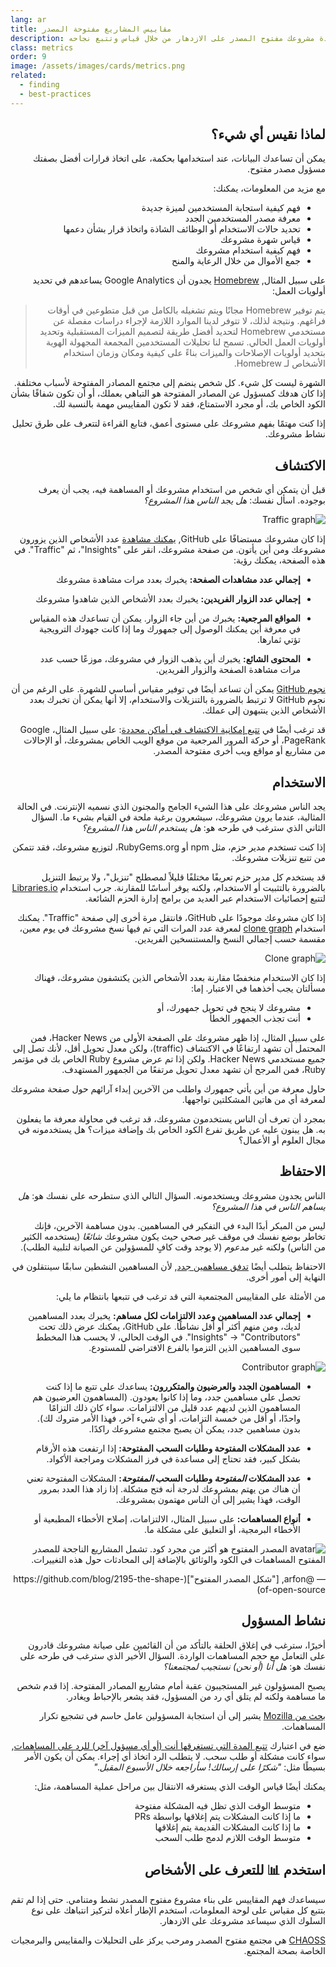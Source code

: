 ```yaml
---
lang: ar
title: مقاييس المشاريع مفتوحة المصدر
description: اتخذ قرارات مستنيرة لمساعدة مشروعك مفتوح المصدر على الازدهار من خلال قياس وتتبع نجاحه
class: metrics
order: 9
image: /assets/images/cards/metrics.png
related:
  - finding
  - best-practices
---
```


<div dir="rtl" markdown="1">

## لماذا نقيس أي شيء؟

يمكن أن تساعدك البيانات، عند استخدامها بحكمة، على اتخاذ قرارات أفضل بصفتك مسؤول مصدر مفتوح.

مع مزيد من المعلومات، يمكنك:

* فهم كيفية استجابة المستخدمين لميزة جديدة
* معرفة مصدر المستخدمين الجدد
* تحديد حالات الاستخدام أو الوظائف الشاذة واتخاذ قرار بشأن دعمها
* قياس شهرة مشروعك
* فهم كيفية استخدام مشروعك
* جمع الأموال من خلال الرعاية والمنح

على سبيل المثال, [Homebrew](https://github.com/Homebrew/brew/blob/bbed7246bc5c5b7acb8c1d427d10b43e090dfd39/docs/Analytics.md) يجدون أن Google Analytics يساعدهم في تحديد أولويات العمل:

> يتم توفير Homebrew مجانًا ويتم تشغيله بالكامل من قبل متطوعين في أوقات فراغهم. ونتيجة لذلك، لا تتوفر لدينا الموارد اللازمة لإجراء دراسات مفصلة عن مستخدمي Homebrew لتحديد أفضل طريقة لتصميم الميزات المستقبلية وتحديد أولويات العمل الحالي. تسمح لنا تحليلات المستخدمين المجمعة المجهولة الهوية بتحديد أولويات الإصلاحات والميزات بناءً على كيفية ومكان وزمان استخدام الأشخاص لـ Homebrew.

الشهرة ليست كل شيء. كل شخص ينضم إلى مجتمع المصادر المفتوحة لأسباب مختلفة. إذا كان هدفك كمسؤول عن المصادر المفتوحة هو التباهي بعملك، أو أن تكون شفافًا بشأن الكود الخاص بك، أو مجرد الاستمتاع، فقد لا تكون المقاييس مهمة بالنسبة لك.

إذا كنت مهتمًا بفهم مشروعك على مستوى أعمق، فتابع القراءة لتتعرف على طرق تحليل نشاط مشروعك.

## الاكتشاف

قبل أن يتمكن أي شخص من استخدام مشروعك أو المساهمة فيه، يجب أن يعرف بوجوده. اسأل نفسك: _هل يجد الناس هذا المشروع؟_

![Traffic graph](/assets/images/metrics/repo_traffic_graphs_tooltip.png)

إذا كان مشروعك مستضافًا على GitHub, [يمكنك مشاهدة](https://help.github.com/articles/about-repository-graphs/#traffic) عدد الأشخاص الذين يزورون مشروعك ومن أين يأتون. من صفحة مشروعك، انقر على "Insights"، ثم "Traffic". في هذه الصفحة، يمكنك رؤية:

* **إجمالي عدد مشاهدات الصفحة:** يخبرك بعدد مرات مشاهدة مشروعك

* **إجمالي عدد الزوار الفريدين:** يخبرك بعدد الأشخاص الذين شاهدوا مشروعك

* **المواقع المرجعية:** يخبرك من أين جاء الزوار. يمكن أن تساعدك هذه المقياس في معرفة أين يمكنك الوصول إلى جمهورك وما إذا كانت جهودك الترويجية تؤتي ثمارها.

* **المحتوى الشائع:** يخبرك أين يذهب الزوار في مشروعك، موزعًا حسب عدد مرات مشاهدة الصفحة والزوار الفريدين.

[نجوم GitHub](https://help.github.com/articles/about-stars/) يمكن أن تساعد أيضًا في توفير مقياس أساسي للشهرة. على الرغم من أن نجوم GitHub لا ترتبط بالضرورة بالتنزيلات والاستخدام، إلا أنها يمكن أن تخبرك بعدد الأشخاص الذين ينتبهون إلى عملك.

قد ترغب أيضًا في [تتبع إمكانية الاكتشاف في أماكن محددة](https://opensource.com/business/16/6/pirate-metrics): على سبيل المثال، Google PageRank، أو حركة المرور المرجعية من موقع الويب الخاص بمشروعك، أو الإحالات من مشاريع أو مواقع ويب أخرى مفتوحة المصدر.

## الاستخدام

يجد الناس مشروعك على هذا الشيء الجامح والمجنون الذي نسميه الإنترنت. في الحالة المثالية، عندما يرون مشروعك، سيشعرون برغبة ملحة في القيام بشيء ما. السؤال الثاني الذي سترغب في طرحه هو: _هل يستخدم الناس هذا المشروع؟_

إذا كنت تستخدم مدير حزم، مثل npm أو RubyGems.org، لتوزيع مشروعك، فقد تتمكن من تتبع تنزيلات مشروعك.

قد يستخدم كل مدير حزم تعريفًا مختلفًا قليلاً لمصطلح "تنزيل"، ولا يرتبط التنزيل بالضرورة بالتثبيت أو الاستخدام، ولكنه يوفر أساسًا للمقارنة. جرب استخدام [Libraries.io](https://libraries.io/) لتتبع إحصائيات الاستخدام عبر العديد من برامج إدارة الحزم الشائعة.

إذا كان مشروعك موجودًا على GitHub، فانتقل مرة أخرى إلى صفحة "Traffic". يمكنك استخدام [clone graph](https://github.com/blog/1873-clone-graphs) لمعرفة عدد المرات التي تم فيها نسخ مشروعك في يوم معين، مقسمة حسب إجمالي النسخ والمستنسخين الفريدين.

![Clone graph](/assets/images/metrics/clone_graph.png)

إذا كان الاستخدام منخفضًا مقارنة بعدد الأشخاص الذين يكتشفون مشروعك، فهناك مسألتان يجب أخذهما في الاعتبار. إما:

* مشروعك لا ينجح في تحويل جمهورك، أو
* أنت تجذب الجمهور الخطأ

على سبيل المثال، إذا ظهر مشروعك على الصفحة الأولى من Hacker News، فمن المحتمل أن تشهد ارتفاعًا في الاكتشاف (traffic)، ولكن معدل تحويل أقل، لأنك تصل إلى جميع مستخدمي Hacker News. ولكن إذا تم عرض مشروع Ruby الخاص بك في مؤتمر Ruby، فمن المرجح أن تشهد معدل تحويل مرتفعًا من الجمهور المستهدف.

حاول معرفة من أين يأتي جمهورك واطلب من الآخرين إبداء آرائهم حول صفحة مشروعك لمعرفة أي من هاتين المشكلتين تواجهها.

بمجرد أن تعرف أن الناس يستخدمون مشروعك، قد ترغب في محاولة معرفة ما يفعلون به. هل يبنون عليه عن طريق تفرع الكود الخاص بك وإضافة ميزات؟ هل يستخدمونه في مجال العلوم أو الأعمال؟

## الاحتفاظ

الناس يجدون مشروعك ويستخدمونه. السؤال التالي الذي ستطرحه على نفسك هو: _هل يساهم الناس في هذا المشروع؟_

ليس من المبكر أبدًا البدء في التفكير في المساهمين. بدون مساهمة الآخرين، فإنك تخاطر بوضع نفسك في موقف غير صحي حيث يكون مشروعك _شائعًا_ (يستخدمه الكثير من الناس) ولكنه غير _مدعوم_ (لا يوجد وقت كافٍ للمسؤولين عن الصيانة لتلبية الطلب).

الاحتفاظ يتطلب أيضًا [تدفق مساهمين جدد](http://blog.abigailcabunoc.com/increasing-developer-engagement-at-mozilla-science-learning-advocacy#contributor-pathways_2), لأن المساهمين النشطين سابقًا سينتقلون في النهاية إلى أمور أخرى.

من الأمثلة على المقاييس المجتمعية التي قد ترغب في تتبعها بانتظام ما يلي:

* **إجمالي عدد المساهمين وعدد الالتزامات لكل مساهم:** يخبرك بعدد المساهمين لديك، ومن منهم أكثر أو أقل نشاطًا. على GitHub، يمكنك عرض ذلك تحت "Insights" -> "Contributors". في الوقت الحالي، لا يحسب هذا المخطط سوى المساهمين الذين التزموا بالفرع الافتراضي للمستودع.

![Contributor graph](/assets/images/metrics/repo_contributors_specific_graph.png)

* **المساهمون الجدد والعرضيون والمتكررون:** يساعدك على تتبع ما إذا كنت تحصل على مساهمين جدد، وما إذا كانوا يعودون. (المساهمون العرضيون هم المساهمون الذين لديهم عدد قليل من الالتزامات. سواء كان ذلك التزامًا واحدًا، أو أقل من خمسة التزامات، أو أي شيء آخر، فهذا الأمر متروك لك). بدون مساهمين جدد، يمكن أن يصبح مجتمع مشروعك راكدًا.

* **عدد المشكلات المفتوحة وطلبات السحب المفتوحة:** إذا ارتفعت هذه الأرقام بشكل كبير، فقد تحتاج إلى مساعدة في فرز المشكلات ومراجعة الأكواد.

* **عدد المشكلات _المفتوحة_ وطلبات السحب _المفتوحة_:** المشكلات المفتوحة تعني أن هناك من يهتم بمشروعك لدرجة أنه فتح مشكلة. إذا زاد هذا العدد بمرور الوقت، فهذا يشير إلى أن الناس مهتمون بمشروعك.

* **أنواع المساهمات:** على سبيل المثال، الالتزامات، إصلاح الأخطاء المطبعية أو الأخطاء البرمجية، أو التعليق على مشكلة ما.

<aside markdown="1" class="pquote">
  <img src="https://avatars.githubusercontent.com/arfon?s=180" class="pquote-avatar" alt="avatar">
  المصدر المفتوح هو أكثر من مجرد كود. تشمل المشاريع الناجحة للمصدر المفتوح المساهمات في الكود والوثائق بالإضافة إلى المحادثات حول هذه التغييرات.
  <p markdown="1" class="pquote-credit">
— @arfon, ["شكل المصدر المفتوح"](https://github.com/blog/2195-the-shape-of-open-source)
  </p>
</aside>

## نشاط المسؤول

أخيرًا، سترغب في إغلاق الحلقة بالتأكد من أن القائمين على صيانة مشروعك قادرون على التعامل مع حجم المساهمات الواردة. السؤال الأخير الذي سترغب في طرحه على نفسك هو: _هل أنا (أو نحن) نستجيب لمجتمعنا؟_

يصبح المسؤولون غير المستجيبون عقبة أمام مشاريع المصادر المفتوحة. إذا قدم شخص ما مساهمة ولكنه لم يتلق أي رد من المسؤول، فقد يشعر بالإحباط ويغادر.

[بحث من Mozilla](https://docs.google.com/presentation/d/1hsJLv1ieSqtXBzd5YZusY-mB8e1VJzaeOmh8Q4VeMio/edit#slide=id.g43d857af8_0177) يشير إلى أن استجابة المسؤولين عامل حاسم في تشجيع تكرار المساهمات.

ضع في اعتبارك [تتبع المدة التي تستغرقها أنت (أو أي مسؤول آخر) للرد على المساهمات](https://github.blog/2023-07-19-metrics-for-issues-pull-requests-and-discussions/), سواء كانت مشكلة أو طلب سحب. لا يتطلب الرد اتخاذ أي إجراء. يمكن أن يكون الأمر بسيطًا مثل: _"شكرًا على إرسالك! سأراجعه خلال الأسبوع المقبل."_

يمكنك أيضًا قياس الوقت الذي يستغرقه الانتقال بين مراحل عملية المساهمة، مثل:

* متوسط الوقت الذي تظل فيه المشكلة مفتوحة
* ما إذا كانت المشكلات يتم إغلاقها بواسطة PRs
* ما إذا كانت المشكلات القديمة يتم إغلاقها
* متوسط الوقت اللازم لدمج طلب السحب

## استخدم 📊 للتعرف على الأشخاص

سيساعدك فهم المقاييس على بناء مشروع مفتوح المصدر نشط ومتنامي. حتى إذا لم تقم بتتبع كل مقياس على لوحة المعلومات، استخدم الإطار أعلاه لتركيز انتباهك على نوع السلوك الذي سيساعد مشروعك على الازدهار.

[CHAOSS](https://chaoss.community/) هي مجتمع مفتوح المصدر ومرحب يركز على التحليلات والمقاييس والبرمجيات الخاصة بصحة المجتمع.

</div>
